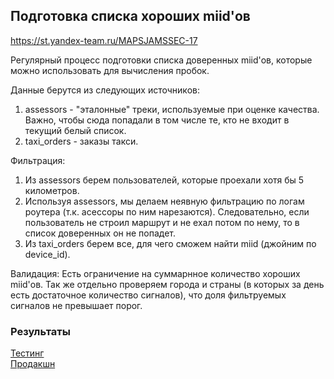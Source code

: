 Подготовка списка хороших miid'ов
---

https://st.yandex-team.ru/MAPSJAMSSEC-17

Регулярный процесс подготовки списка доверенных miid'ов, которые можно использовать для вычисления пробок.

Данные берутся из следующих источников:
1) assessors - "эталонные" треки, используемые при оценке качества. Важно, чтобы сюда попадали в том числе те, кто не входит в текущий белый список.
2) taxi_orders - заказы такси.

Фильтрация:
1) Из assessors берем пользователей, которые проехали хотя бы 5 километров.
2) Используя assessors, мы делаем неявную фильтрацию по логам роутера (т.к. асессоры по ним нарезаются). Следовательно, если пользователь не строил маршрут и не ехал потом по нему, то в список доверенных он не попадет.
3) Из taxi_orders берем все, для чего сможем найти miid (джойним по device_id).

Валидация:
Есть ограничение на суммарнное количество хороших miid'ов. Так же отдельно проверяем города и страны (в которых за день есть достаточное количество сигналов), что доля фильтруемых сигналов не превышает порог.


### Результаты

[Тестинг](https://yt.yandex-team.ru/hahn/navigation?path=//home/maps/jams/testing/data/good_miids)  
[Продакшн](https://yt.yandex-team.ru/hahn/navigation?path=//home/maps/jams/production/data/good_miids)
